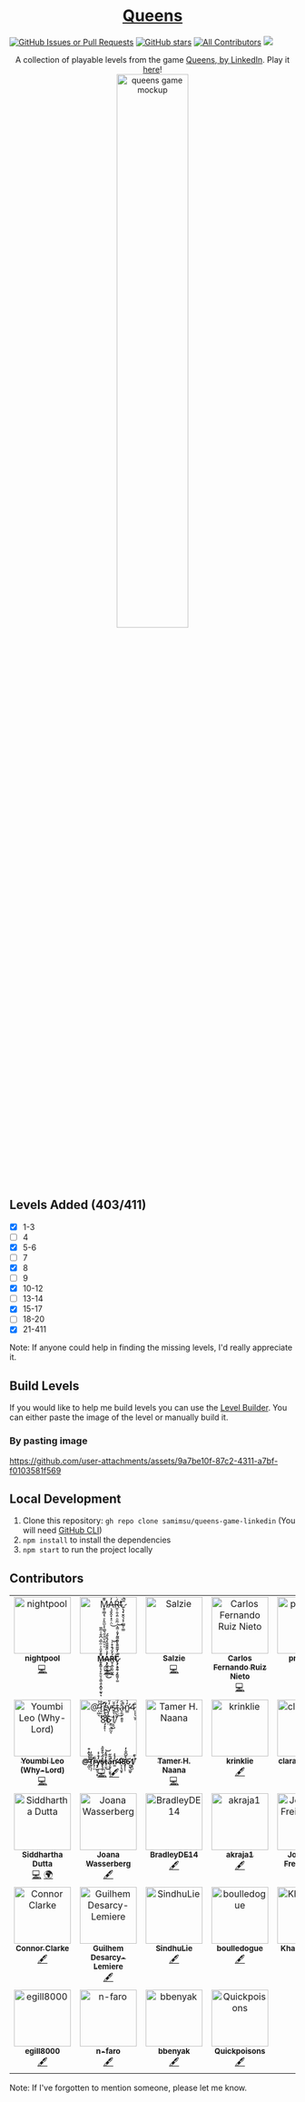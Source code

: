 <div align="center">
  <h1>
    <a href="https://queensgame.vercel.app/">
      Queens
    </a>
  </h1>
</div>

[![GitHub Issues or Pull Requests](https://img.shields.io/github/issues/samimsu/queens-game-linkedin)](https://github.com/samimsu/queens-game-linkedin/issues)
[![GitHub stars](https://img.shields.io/github/stars/samimsu/queens-game-linkedin?style=flat-square&label=github%20stars)](https://github.com/samimsu/queens-game-linkedin/stargazers)
[![All Contributors](https://img.shields.io/github/all-contributors/samimsu/queens-game-linkedin?color=ee8449&style=flat-square)](#contributors)
[![](https://img.shields.io/static/v1?label=Sponsor&message=%E2%9D%A4&logo=GitHub&color=%23fe8e86)](https://www.patreon.com/c/samimsu)

<div align="center">
  <div>
    A collection of playable levels from the game
    <a href="https://www.linkedin.com/showcase/queens-game">
      Queens, by LinkedIn</a
    >. Play it <a href="https://queensgame.vercel.app/"> here</a>!
  </div>
  <img src="https://github.com/user-attachments/assets/6fda1818-21f7-4d65-a288-75c9a4f30f65" width="50%" alt="queens game mockup">
</div>

## Levels Added (403/411)

- [x] 1-3
- [ ] 4
- [x] 5-6
- [ ] 7
- [x] 8
- [ ] 9
- [x] 10-12
- [ ] 13-14
- [x] 15-17
- [ ] 18-20
- [x] 21-411

Note: If anyone could help in finding the missing levels, I'd really appreciate it.

## Build Levels

If you would like to help me build levels you can use the [Level Builder](https://queensgame.vercel.app/level-builder). You can either paste the image of the level or manually build it.

### By pasting image

https://github.com/user-attachments/assets/9a7be10f-87c2-4311-a7bf-f0103581f569

## Local Development

1. Clone this repository: `gh repo clone samimsu/queens-game-linkedin` (You will need [GitHub CLI](https://cli.github.com/))
2. `npm install` to install the dependencies
3. `npm start` to run the project locally

## Contributors

<!-- ALL-CONTRIBUTORS-LIST:START - Do not remove or modify this section -->
<!-- prettier-ignore-start -->
<!-- markdownlint-disable -->
<table>
  <tbody>
    <tr>
      <td align="center" valign="top" width="14.28%"><a href="https://github.com/nightpool"><img src="https://avatars.githubusercontent.com/u/233815?v=4?s=100" width="100px;" alt="nightpool"/><br /><sub><b>nightpool</b></sub></a><br /><a href="#code-nightpool" title="Code">💻</a></td>
      <td align="center" valign="top" width="14.28%"><a href="https://github.com/MARCxGAMBIT"><img src="https://avatars.githubusercontent.com/u/147161757?v=4?s=100" width="100px;" alt="M̷̱̥̳͔̖̠̙͈̫͕͔̳͉̱̣̭̮̠̰̄͊̒̈͛͗̈̇͆͗͆͋̾̋̅ͅͅẠ̴̡̬̭͓̟̠̣̤̓̽͛̋̌̆̆̔́̊̋́͜Ŕ̶͈̹̯̹͈̠̮̰̓̈́̐̊͐̕̕͝C̷̨̡̖̱̭͉̞̗̳͈̩͚̏͛̓̃͂͌̀̆͊̅̃̒̄͐̿̽̚͝"/><br /><sub><b>M̷̱̥̳͔̖̠̙͈̫͕͔̳͉̱̣̭̮̠̰̄͊̒̈͛͗̈̇͆͗͆͋̾̋̅ͅͅẠ̴̡̬̭͓̟̠̣̤̓̽͛̋̌̆̆̔́̊̋́͜Ŕ̶͈̹̯̹͈̠̮̰̓̈́̐̊͐̕̕͝C̷̨̡̖̱̭͉̞̗̳͈̩͚̏͛̓̃͂͌̀̆͊̅̃̒̄͐̿̽̚͝</b></sub></a><br /><a href="#code-MARCxGAMBIT" title="Code">💻</a></td>
      <td align="center" valign="top" width="14.28%"><a href="https://github.com/Salzie"><img src="https://avatars.githubusercontent.com/u/32619234?v=4?s=100" width="100px;" alt="Salzie"/><br /><sub><b>Salzie</b></sub></a><br /><a href="#code-Salzie" title="Code">💻</a></td>
      <td align="center" valign="top" width="14.28%"><a href="https://github.com/monardo12"><img src="https://avatars.githubusercontent.com/u/5551940?v=4?s=100" width="100px;" alt="Carlos Fernando Ruiz Nieto"/><br /><sub><b>Carlos Fernando Ruiz Nieto</b></sub></a><br /><a href="#code-monardo12" title="Code">💻</a></td>
      <td align="center" valign="top" width="14.28%"><a href="https://github.com/preet717"><img src="https://avatars.githubusercontent.com/u/175558786?v=4?s=100" width="100px;" alt="preet717"/><br /><sub><b>preet717</b></sub></a><br /><a href="#code-preet717" title="Code">💻</a></td>
      <td align="center" valign="top" width="14.28%"><a href="https://github.com/odrail"><img src="https://avatars.githubusercontent.com/u/76907155?v=4?s=100" width="100px;" alt="Manu"/><br /><sub><b>Manu</b></sub></a><br /><a href="#code-odrail" title="Code">💻</a></td>
      <td align="center" valign="top" width="14.28%"><a href="https://github.com/Samjason03"><img src="https://avatars.githubusercontent.com/u/61657633?v=4?s=100" width="100px;" alt="Samjason03"/><br /><sub><b>Samjason03</b></sub></a><br /><a href="#code-Samjason03" title="Code">💻</a></td>
    </tr>
    <tr>
      <td align="center" valign="top" width="14.28%"><a href="https://github.com/yll0rd"><img src="https://avatars.githubusercontent.com/u/114886588?v=4?s=100" width="100px;" alt="Youmbi Leo (Why-Lord)"/><br /><sub><b>Youmbi Leo (Why-Lord)</b></sub></a><br /><a href="#code-yll0rd" title="Code">💻</a></td>
      <td align="center" valign="top" width="14.28%"><a href="https://www.infoinnova.es"><img src="https://avatars.githubusercontent.com/u/29180676?v=4?s=100" width="100px;" alt="@̵̩͖͉̒̉̔̂͗̐T̷̛̬̠̘͎̊̅͐͗͘r̴̖͎̫͋y̵̡̪̙͎̝̣̓̊͐̽̕s̶̥̖̦͎̊̈́͋͊̋̇t̵̹̤̓͌̒͜͝ắ̵͕͈̙̠͈̥̑̋̚n̷̛͚̓̔̇4̷̩͎̖̤̥̐8̵̡̟̙̜̒̀̆͆̆̇̓6̷̱͈͎̲̰͔̇1̸̣̥̺̾̀̄͘"/><br /><sub><b>@̵̩͖͉̒̉̔̂͗̐T̷̛̬̠̘͎̊̅͐͗͘r̴̖͎̫͋y̵̡̪̙͎̝̣̓̊͐̽̕s̶̥̖̦͎̊̈́͋͊̋̇t̵̹̤̓͌̒͜͝ắ̵͕͈̙̠͈̥̑̋̚n̷̛͚̓̔̇4̷̩͎̖̤̥̐8̵̡̟̙̜̒̀̆͆̆̇̓6̷̱͈͎̲̰͔̇1̸̣̥̺̾̀̄͘</b></sub></a><br /><a href="#code-Trystan4861" title="Code">💻</a> <a href="#content-Trystan4861" title="Content">🖋</a></td>
      <td align="center" valign="top" width="14.28%"><a href="https://www.linkedin.com/in/tamerhn/"><img src="https://avatars.githubusercontent.com/u/10697961?v=4?s=100" width="100px;" alt="Tamer H. Naana"/><br /><sub><b>Tamer H. Naana</b></sub></a><br /><a href="#code-TamerHN" title="Code">💻</a></td>
      <td align="center" valign="top" width="14.28%"><a href="https://github.com/krinklie"><img src="https://avatars.githubusercontent.com/u/136399636?v=4?s=100" width="100px;" alt="krinklie"/><br /><sub><b>krinklie</b></sub></a><br /><a href="#content-krinklie" title="Content">🖋</a></td>
      <td align="center" valign="top" width="14.28%"><a href="https://github.com/claramirandaal"><img src="https://avatars.githubusercontent.com/u/207726891?v=4?s=100" width="100px;" alt="claramirandaal"/><br /><sub><b>claramirandaal</b></sub></a><br /><a href="#translation-claramirandaal" title="Translation">🌍</a></td>
      <td align="center" valign="top" width="14.28%"><a href="https://github.com/lucasfoufou"><img src="https://avatars.githubusercontent.com/u/23100591?v=4?s=100" width="100px;" alt="lucasfoufou"/><br /><sub><b>lucasfoufou</b></sub></a><br /><a href="#translation-lucasfoufou" title="Translation">🌍</a> <a href="#code-lucasfoufou" title="Code">💻</a></td>
      <td align="center" valign="top" width="14.28%"><a href="https://github.com/gnr2bernstein"><img src="https://avatars.githubusercontent.com/u/50257551?v=4?s=100" width="100px;" alt="gnr2bernstein"/><br /><sub><b>gnr2bernstein</b></sub></a><br /><a href="#content-gnr2bernstein" title="Content">🖋</a></td>
    </tr>
    <tr>
      <td align="center" valign="top" width="14.28%"><a href="https://github.com/siddydutta"><img src="https://avatars.githubusercontent.com/u/29818092?v=4?s=100" width="100px;" alt="Siddhartha Dutta"/><br /><sub><b>Siddhartha Dutta</b></sub></a><br /><a href="#code-siddydutta" title="Code">💻</a> <a href="#translation-siddydutta" title="Translation">🌍</a></td>
      <td align="center" valign="top" width="14.28%"><a href="https://github.com/joananana"><img src="https://avatars.githubusercontent.com/u/60950826?v=4?s=100" width="100px;" alt="Joana Wasserberg"/><br /><sub><b>Joana Wasserberg</b></sub></a><br /><a href="#content-joananana" title="Content">🖋</a></td>
      <td align="center" valign="top" width="14.28%"><a href="https://github.com/BradleyDE14"><img src="https://avatars.githubusercontent.com/u/200233588?v=4?s=100" width="100px;" alt="BradleyDE14"/><br /><sub><b>BradleyDE14</b></sub></a><br /><a href="#content-BradleyDE14" title="Content">🖋</a></td>
      <td align="center" valign="top" width="14.28%"><a href="https://github.com/akraja1"><img src="https://avatars.githubusercontent.com/u/214076649?v=4?s=100" width="100px;" alt="akraja1"/><br /><sub><b>akraja1</b></sub></a><br /><a href="#content-akraja1" title="Content">🖋</a></td>
      <td align="center" valign="top" width="14.28%"><a href="http://freischuetz.org"><img src="https://avatars.githubusercontent.com/u/1988585?v=4?s=100" width="100px;" alt="Johannes Freischuetz"/><br /><sub><b>Johannes Freischuetz</b></sub></a><br /><a href="#content-jsfreischuetz" title="Content">🖋</a></td>
      <td align="center" valign="top" width="14.28%"><a href="https://github.com/MooseMoosesMeese"><img src="https://avatars.githubusercontent.com/u/166053846?v=4?s=100" width="100px;" alt="MooseMoosesMeese"/><br /><sub><b>MooseMoosesMeese</b></sub></a><br /><a href="#content-MooseMoosesMeese" title="Content">🖋</a></td>
      <td align="center" valign="top" width="14.28%"><a href="https://github.com/Ali-Heskol"><img src="https://avatars.githubusercontent.com/u/77662374?v=4?s=100" width="100px;" alt="Ali A. Heskol"/><br /><sub><b>Ali A. Heskol</b></sub></a><br /><a href="#content-Ali-Heskol" title="Content">🖋</a></td>
    </tr>
    <tr>
      <td align="center" valign="top" width="14.28%"><a href="https://github.com/connorrclarke"><img src="https://avatars.githubusercontent.com/u/144261509?v=4?s=100" width="100px;" alt="Connor Clarke"/><br /><sub><b>Connor Clarke</b></sub></a><br /><a href="#content-connorrclarke" title="Content">🖋</a></td>
      <td align="center" valign="top" width="14.28%"><a href="https://github.com/KoroKira"><img src="https://avatars.githubusercontent.com/u/63927791?v=4?s=100" width="100px;" alt="Guilhem Desarcy-Lemiere"/><br /><sub><b>Guilhem Desarcy-Lemiere</b></sub></a><br /><a href="#content-KoroKira" title="Content">🖋</a></td>
      <td align="center" valign="top" width="14.28%"><a href="https://github.com/SindhuLie"><img src="https://avatars.githubusercontent.com/u/56371890?v=4?s=100" width="100px;" alt="SindhuLie"/><br /><sub><b>SindhuLie</b></sub></a><br /><a href="#content-SindhuLie" title="Content">🖋</a></td>
      <td align="center" valign="top" width="14.28%"><a href="https://github.com/boulledogue"><img src="https://avatars.githubusercontent.com/u/12085977?v=4?s=100" width="100px;" alt="boulledogue"/><br /><sub><b>boulledogue</b></sub></a><br /><a href="#content-boulledogue" title="Content">🖋</a></td>
      <td align="center" valign="top" width="14.28%"><a href="https://github.com/KhanhNabule"><img src="https://avatars.githubusercontent.com/u/93192370?v=4?s=100" width="100px;" alt="KhanhNabule"/><br /><sub><b>KhanhNabule</b></sub></a><br /><a href="#content-KhanhNabule" title="Content">🖋</a></td>
      <td align="center" valign="top" width="14.28%"><a href="https://github.com/ampyroteuthis-infernalis"><img src="https://avatars.githubusercontent.com/u/214874963?v=4?s=100" width="100px;" alt="ampyroteuthis-infernalis"/><br /><sub><b>ampyroteuthis-infernalis</b></sub></a><br /><a href="#content-ampyroteuthis-infernalis" title="Content">🖋</a></td>
      <td align="center" valign="top" width="14.28%"><a href="https://github.com/zadirioz"><img src="https://avatars.githubusercontent.com/u/212766297?v=4?s=100" width="100px;" alt="zadirioz"/><br /><sub><b>zadirioz</b></sub></a><br /><a href="#content-zadirioz" title="Content">🖋</a></td>
    </tr>
    <tr>
      <td align="center" valign="top" width="14.28%"><a href="https://github.com/egill8000"><img src="https://avatars.githubusercontent.com/u/214648138?v=4?s=100" width="100px;" alt="egill8000"/><br /><sub><b>egill8000</b></sub></a><br /><a href="#content-egill8000" title="Content">🖋</a></td>
      <td align="center" valign="top" width="14.28%"><a href="https://github.com/n-faro"><img src="https://avatars.githubusercontent.com/u/192931214?v=4?s=100" width="100px;" alt="n-faro"/><br /><sub><b>n-faro</b></sub></a><br /><a href="#content-n-faro" title="Content">🖋</a></td>
      <td align="center" valign="top" width="14.28%"><a href="https://github.com/bbenyak"><img src="https://avatars.githubusercontent.com/u/56327957?v=4?s=100" width="100px;" alt="bbenyak"/><br /><sub><b>bbenyak</b></sub></a><br /><a href="#content-bbenyak" title="Content">🖋</a></td>
      <td align="center" valign="top" width="14.28%"><a href="https://github.com/Quickpoisons"><img src="https://avatars.githubusercontent.com/u/216229378?v=4?s=100" width="100px;" alt="Quickpoisons"/><br /><sub><b>Quickpoisons</b></sub></a><br /><a href="#content-Quickpoisons" title="Content">🖋</a></td>
    </tr>
  </tbody>
</table>

<!-- markdownlint-restore -->
<!-- prettier-ignore-end -->

<!-- ALL-CONTRIBUTORS-LIST:END -->

Note: If I've forgotten to mention someone, please let me know.

